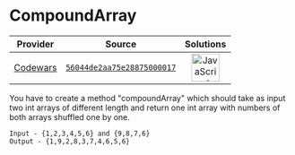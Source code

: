 [_metadata_:generated]: - "true"

# CompoundArray

<!-- INFO TABLE BEGIN -->

| Provider                                        | Source                                                                               | Solutions                                                                                                                                                    |
| :---------------------------------------------: | :----------------------------------------------------------------------------------: | :----------------------------------------------------------------------------------------------------------------------------------------------------------: |
| [Codewars](../../../docs/providers/Codewars.md) | [`56044de2aa75e28875000017`](https://www.codewars.com/kata/56044de2aa75e28875000017) | [<img src="https://res.cloudinary.com/rascaltwo/image/upload/v1631924076/javascript_ehszr7.svg" alt="JavaScript" title="JavaScript" width="50" />](solve.js) |

<!-- INFO TABLE END -->

You have to create a method "compoundArray" which should take as input two int arrays of different length and return one int array with numbers of both arrays shuffled one by one. 
```Example: 
Input - {1,2,3,4,5,6} and {9,8,7,6} 
Output - {1,9,2,8,3,7,4,6,5,6}
```

